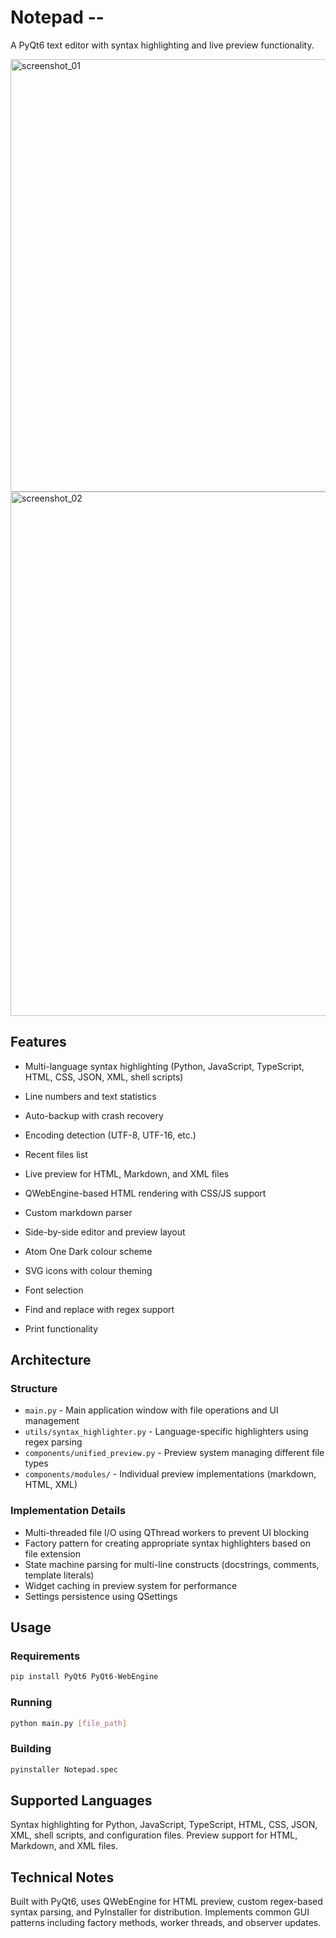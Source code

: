 # Notepad --

A PyQt6 text editor with syntax highlighting and live preview functionality.

<img width="1052" height="692" alt="screenshot_01" src="https://github.com/user-attachments/assets/53cd245e-3598-4120-b442-daa038fae578" />

<img width="1494" height="839" alt="screenshot_02" src="https://github.com/user-attachments/assets/19cba204-b961-4f82-bbe6-8802a17bd420" />

## Features

- Multi-language syntax highlighting (Python, JavaScript, TypeScript, HTML, CSS, JSON, XML, shell scripts)
- Line numbers and text statistics
- Auto-backup with crash recovery
- Encoding detection (UTF-8, UTF-16, etc.)
- Recent files list

- Live preview for HTML, Markdown, and XML files
- QWebEngine-based HTML rendering with CSS/JS support
- Custom markdown parser
- Side-by-side editor and preview layout

- Atom One Dark colour scheme
- SVG icons with colour theming
- Font selection
- Find and replace with regex support
- Print functionality

## Architecture

### Structure
- `main.py` - Main application window with file operations and UI management
- `utils/syntax_highlighter.py` - Language-specific highlighters using regex parsing
- `components/unified_preview.py` - Preview system managing different file types
- `components/modules/` - Individual preview implementations (markdown, HTML, XML)

### Implementation Details
- Multi-threaded file I/O using QThread workers to prevent UI blocking
- Factory pattern for creating appropriate syntax highlighters based on file extension
- State machine parsing for multi-line constructs (docstrings, comments, template literals)
- Widget caching in preview system for performance
- Settings persistence using QSettings

## Usage

### Requirements
```bash
pip install PyQt6 PyQt6-WebEngine
```

### Running
```bash
python main.py [file_path]
```

### Building
```bash
pyinstaller Notepad.spec
```

## Supported Languages

Syntax highlighting for Python, JavaScript, TypeScript, HTML, CSS, JSON, XML, shell scripts, and configuration files. Preview support for HTML, Markdown, and XML files.

## Technical Notes

Built with PyQt6, uses QWebEngine for HTML preview, custom regex-based syntax parsing, and PyInstaller for distribution. Implements common GUI patterns including factory methods, worker threads, and observer updates.
